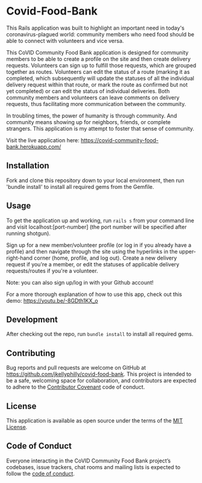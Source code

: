 # Covid-Food-Bank

This Rails application was built to highlight an important need in today's coronavirus-plagued world: community members who need food should be able to connect with volunteers and vice versa.

This CoVID Community Food Bank application is designed for community members to be able to create a profile on the site and then create delivery requests. Volunteers can sign up to fulfill those requests, which are grouped together as routes. Volunteers can edit the status of a route (marking it as completed, which subsequently will update the statuses of all the individual delivery request within that route, or mark the route as confirmed but not yet completed) or can edit the status of individual deliveries. Both community members and volunteers can leave comments on delivery requests, thus facilitating more communication between the community.

In troubling times, the power of humanity is through community. And community means showing up for neighbors, friends, or complete strangers. This application is my attempt to foster that sense of community.

Visit the live application here: https://covid-community-food-bank.herokuapp.com/

## Installation

Fork and clone this repository down to your local environment, then run 'bundle install' to install all required gems from the Gemfile.

## Usage

To get the application up and working, run `rails s` from your command line and visit localhost:[port-number] (the port number will be specified after running shotgun).

Sign up for a new member/volunteer profile (or log in if you already have a profile) and then navigate through the site using the hyperlinks in the upper-right-hand corner (home, profile, and log out). Create a new delivery request if you're a member, or edit the statuses of applicable delivery requests/routes if you're a volunteer.

Note: you can also sign up/log in with your Github account!

For a more thorough explanation of how to use this app, check out this demo: https://youtu.be/-8GDth1KX_o

## Development

After checking out the repo, run `bundle install` to install all required gems.

## Contributing

Bug reports and pull requests are welcome on GitHub at https://github.com/jkellyphilly/covid-food-bank. This project is intended to be a safe, welcoming space for collaboration, and contributors are expected to adhere to the [Contributor Covenant](http://contributor-covenant.org) code of conduct.

## License

This application is available as open source under the terms of the [MIT License](https://opensource.org/licenses/MIT).

## Code of Conduct

Everyone interacting in the CoVID Community Food Bank project’s codebases, issue trackers, chat rooms and mailing lists is expected to follow the [code of conduct](https://github.com/jkellyphilly/covid-food-bank/blob/master/CODE_OF_CONDUCT.md).

